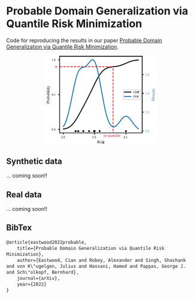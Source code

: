 # Probable Domain Generalization via Quantile Risk Minimization
Code for reproducing the results in our paper [Probable Domain Generalization via Quantile Risk Minimization](https://github.com/cianeastwood/qrm).

<p align="center">
  <img src="https://github.com/cianeastwood/qrm/blob/main/quantile_risk.png?raw=true" width="300" alt="Quantile risk" />
</p>

## Synthetic data
... coming soon!!

## Real data
... coming soon!!

## BibTex

```
@article{eastwood2022probable,
    title={Probable Domain Generalization via Quantile Risk Minimization},
    author={Eastwood, Cian and Robey, Alexander and Singh, Shashank and von K\"ugelgen, Julius and Hassani, Hamed and Pappas, George J. and Sch\"olkopf, Bernhard},
    journal={arXiv},
    year={2022}
}
```
